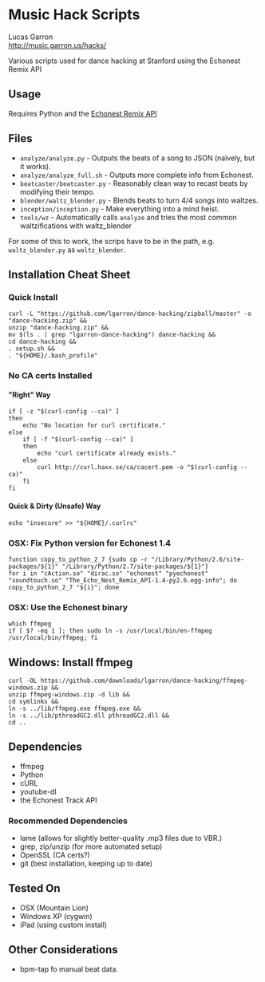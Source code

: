 # Music Hack Scripts
Lucas Garron  
<http://music.garron.us/hacks/>

Various scripts used for dance hacking at Stanford using the Echonest Remix API

## Usage
Requires Python and the [Echonest Remix API](https://code.google.com/p/echo-nest-remix/)

## Files

- `analyze/analyze.py` - Outputs the beats of a song to JSON (naïvely, but it works).
- `analyze/analyze_full.sh` - Outputs more complete info from Echonest.
- `beatcaster/beatcaster.py` - Reasonably clean way to recast beats by modifying their tempo.
- `blender/waltz_blender.py` - Blends beats to turn 4/4 songs into waltzes.
- `inception/inception.py` - Make everything into a mind heist.
- `tools/wz` - Automatically calls `analyze` and tries the most common waltzifications with waltz_blender

For some of this to work, the scrips have to be in the path, e.g. `waltz_blender.py` as `waltz_blender`.

## Installation Cheat Sheet

### Quick Install

    curl -L "https://github.com/lgarron/dance-hacking/zipball/master" -o "dance-hacking.zip" &&
    unzip "dance-hacking.zip" &&
    mv $(ls . | grep "lgarron-dance-hacking") dance-hacking &&
    cd dance-hacking &&
    . setup.sh &&
    . "${HOME}/.bash_profile"

###  No CA certs Installed

#### "Right" Way

    if [ -z "$(curl-config --ca)" ] 
    then
        echo "No location for curl certificate."
    else
        if [ -f "$(curl-config --ca)" ]
        then
            echo "curl certificate already exists."
        else
            curl http://curl.haxx.se/ca/cacert.pem -o "$(curl-config --ca)"
        fi
    fi

#### Quick & Dirty (Unsafe) Way

    echo "insecure" >> "${HOME}/.curlrc"

### OSX: Fix Python version for Echonest 1.4

    function copy_to_python_2_7 {sudo cp -r "/Library/Python/2.6/site-packages/${1}" "/Library/Python/2.7/site-packages/${1}"}
    for i in "cAction.so" "dirac.so" "echonest" "pyechonest" "soundtouch.so" "The_Echo_Nest_Remix_API-1.4-py2.6.egg-info"; do copy_to_python_2_7 "${i}"; done

### OSX: Use the Echonest binary

    which ffmpeg
    if [ $? -eq 1 ]; then sudo ln -s /usr/local/bin/en-ffmpeg /usr/local/bin/ffmpeg; fi

## Windows: Install ffmpeg

    curl -OL https://github.com/downloads/lgarron/dance-hacking/ffmpeg-windows.zip &&
    unzip ffmpeg-windows.zip -d lib &&
    cd symlinks &&
    ln -s ../lib/ffmpeg.exe ffmpeg.exe &&
    ln -s ../lib/pthreadGC2.dll pthreadGC2.dll &&
    cd ..

## Dependencies

- ffmpeg
- Python
- cURL
- youtube-dl
- the Echonest Track API

### Recommended Dependencies

- lame (allows for slightly better-quality .mp3 files due to VBR.)
- grep, zip/unzip (for more automated setup)
- OpenSSL (CA certs?)
- git (best installation, keeping up to date)

## Tested On

- OSX (Mountain Lion)
- Windows XP (cygwin)
- iPad (using custom install)

## Other Considerations

- bpm-tap fo manual beat data.